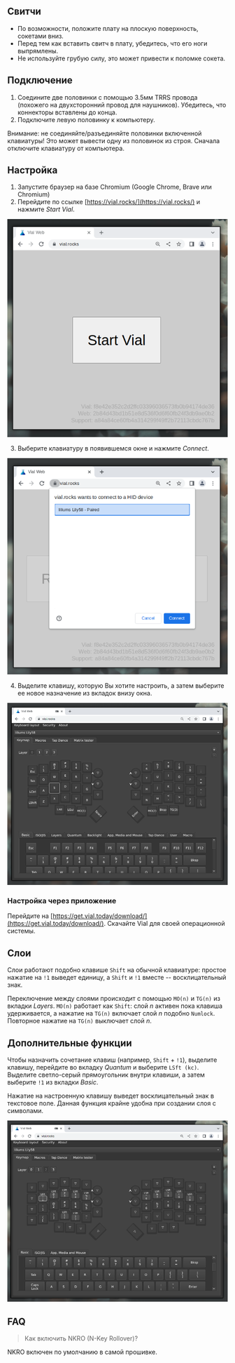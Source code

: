 ## Свитчи

- По возможности, положите плату на плоскую поверхность, сокетами вниз.
- Перед тем как вставить свитч в плату, убедитесь, что его ноги выпрямлены.
- Не используйте грубую силу, это может привести к поломке сокета.

## Подключение

1. Соедините две половинки с помощью 3.5мм TRRS провода (похожего на двухсторонний провод для наушников). Убедитесь, что коннекторы вставлены до конца. 
2. Подключите левую половинку к компьютеру.

Внимание: не соединяйте/разъединяйте половинки включенной клавиатуры! Это может вывести одну из половинок из строя. Сначала отключите клавиатуру от компьютера.

## Настройка

1. Запустите браузер на базе Chromium (Google Chrome, Brave или Chromium)
2. Перейдите по ссылке [https://vial.rocks/](https://vial.rocks/) и нажмите *Start Vial*.

![image](./start.png)

3. Выберите клавиатуру в появившемся окне и нажмите *Connect*.

![image](./connect.png)

4. Выделите клавишу, которую Вы хотите настроить, а затем выберите ее новое назначение из вкладок внизу окна.

![image](./customise.png)

### Настройка через приложение

Перейдите на [https://get.vial.today/download/](https://get.vial.today/download/). Скачайте Vial для своей операционной системы.

## Слои

Слои работают подобно клавише `Shift` на обычной клавиатуре: простое нажатие на `!1` выведет единицу, а `Shift` и `!1` вместе -- восклицательный знак.

Переключение между слоями происходит с помощью `MO(n)` и `TG(n)` из вкладки *Layers*. `MO(n)` работает как `Shift`: слой *n* активен пока клавиша удерживается, а нажатие на `TG(n)` включает слой *n* подобно `Numlock`. Повторное нажатие на `TG(n)` выключает слой *n*.

## Дополнительные функции

Чтобы назначить сочетание клавиш (например, `Shift` + `!1`), выделите клавишу, перейдите во вкладку *Quantum* и выберите `LSft (kc)`. Выделите светло-серый прямоугольник внутри клавиши, а затем выберите `!1` из вкладки *Basic*.

Нажатие на настроенную клавишу выведет восклицательный знак в текстовое поле. Данная функция крайне удобна при создании слоя с символами.

![image](./shift.png)

## FAQ

> Как включить NKRO (N-Key Rollover)?

NKRO включен по умолчанию в самой прошивке.
